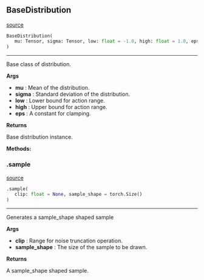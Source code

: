 #


## BaseDistribution
[source](https://github.com/BellmanProject/Hsuanwu/blob/main/hsuanwu/xplore/distribution/base.py/#L6)
```python 
BaseDistribution(
   mu: Tensor, sigma: Tensor, low: float = -1.0, high: float = 1.0, eps: float = 1e-06
)
```


---
Base class of distribution.


**Args**

* **mu**  : Mean of the distribution.
* **sigma**  : Standard deviation of the distribution.
* **low**  : Lower bound for action range.
* **high**  : Upper bound for action range.
* **eps**  : A constant for clamping.


**Returns**

Base distribution instance.


**Methods:**


### .sample
[source](https://github.com/BellmanProject/Hsuanwu/blob/main/hsuanwu/xplore/distribution/base.py/#L47)
```python
.sample(
   clip: float = None, sample_shape = torch.Size()
)
```

---
Generates a sample_shape shaped sample


**Args**

* **clip**  : Range for noise truncation operation.
* **sample_shape**  : The size of the sample to be drawn.


**Returns**

A sample_shape shaped sample.
